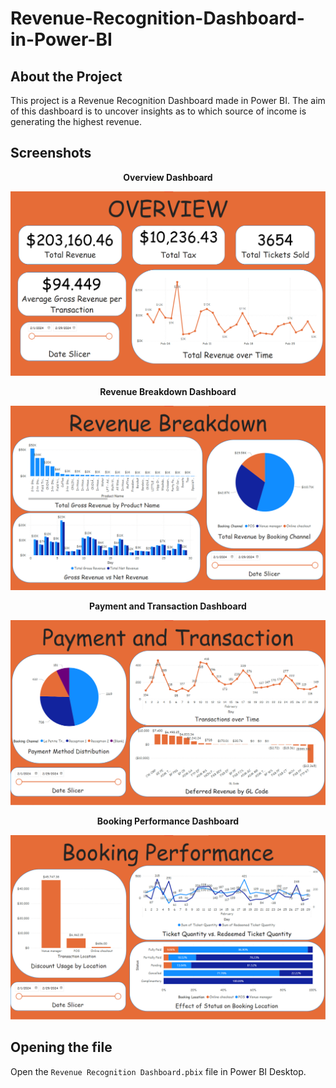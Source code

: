# Revenue-Recognition-Dashboard-in-Power-BI

## About the Project

This project is a Revenue Recognition Dashboard made in Power BI. The aim of this dashboard is to uncover insights as to which source of income is generating the highest revenue.

## Screenshots

<p align="center">
    <b>Overview Dashboard</b>
</p>

<img src="SS/1.png" alt="Main">

<p align="center">
    <b>Revenue Breakdown Dashboard</b>
</p>

<img src="SS/2.png" alt="Main">

<p align="center">
    <b>Payment and Transaction Dashboard</b>
</p>

<img src="SS/3.png" alt="Main">

<p align="center">
    <b>Booking Performance Dashboard</b>
</p>

<img src="SS/4.png" alt="Main">


## Opening the file

Open the `Revenue Recognition Dashboard.pbix` file in Power BI Desktop.
